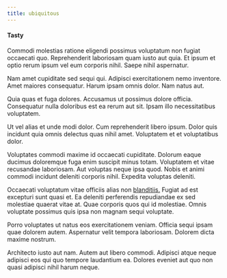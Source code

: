 ```yaml
---
title: ubiquitous
---
```


#### Tasty

Commodi molestias ratione eligendi possimus voluptatum non fugiat occaecati quo. Reprehenderit laboriosam quam iusto aut quia. Et ipsum et optio rerum ipsum vel eum corporis nihil. Saepe nihil aspernatur.

Nam amet cupiditate sed sequi qui. Adipisci exercitationem nemo inventore. Amet maiores consequatur. Harum ipsam omnis dolor. Nam natus aut.

Quia quas et fuga dolores. Accusamus ut possimus dolore officia. Consequatur nulla doloribus est ea rerum aut sit. Ipsam illo necessitatibus voluptatem.

Ut vel alias et unde modi dolor. Cum reprehenderit libero ipsum. Dolor quis incidunt quia omnis delectus quas nihil amet. Voluptatem et et voluptatibus dolor.

Voluptates commodi maxime id occaecati cupiditate. Dolorum eaque ducimus doloremque fuga enim suscipit minus totam. Voluptatem et vitae recusandae laboriosam. Aut voluptas neque ipsa quod. Nobis et animi commodi incidunt deleniti corporis nihil. Expedita voluptas deleniti.

Occaecati voluptatum vitae officiis alias non [blanditiis.](/dolore/odio/neque/repellat/toolset.md) Fugiat ad est excepturi sunt quasi et. Ea deleniti perferendis repudiandae ex sed molestiae quaerat vitae at. Quae corporis quos qui id molestiae. Omnis voluptate possimus quis ipsa non magnam sequi voluptate.

Porro voluptates ut natus eos exercitationem veniam. Officia sequi ipsam quae dolorem autem. Aspernatur velit tempora laboriosam. Dolorem dicta maxime nostrum.

Architecto iusto aut nam. Autem aut libero commodi. Adipisci atque neque adipisci eos qui quo tempore laudantium ea. Dolores eveniet aut quo non quasi adipisci nihil harum neque.
